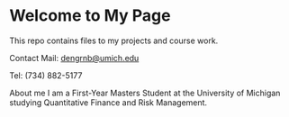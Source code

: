 # Welcome to My Page
This repo contains files to my projects and course work.

Contact
Mail: dengrnb@umich.edu

Tel: (734) 882-5177

About me
I am a First-Year Masters Student at the University of Michigan studying Quantitative Finance and Risk Management.
